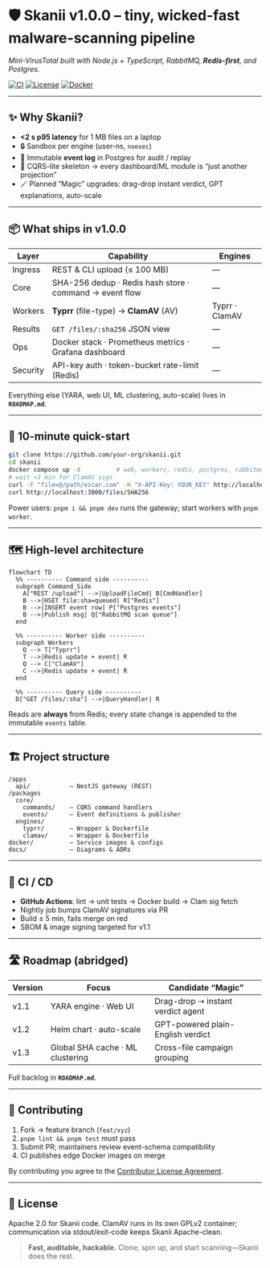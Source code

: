 # 🛡️ **Skanii** v1.0.0 – tiny, wicked-fast malware-scanning pipeline  
*Mini-VirusTotal built with Node.js + TypeScript, RabbitMQ, **Redis-first**, and Postgres.*

[![CI](https://img.shields.io/github/actions/workflow/status/your-org/skanii/ci.yml?label=CI)](…) 
[![License](https://img.shields.io/badge/license-Apache--2.0-blue)](LICENSE) 
[![Docker](https://img.shields.io/badge/docker-ready-green)](docker-compose.yml)

---

## ✨ Why Skanii?

* **<2 s p95 latency** for 1 MB files on a laptop  
* 🔒 Sandbox per engine (user-ns, `noexec`)  
* 📜 Immutable **event log** in Postgres for audit / replay  
* 🚀 CQRS-lite skeleton → every dashboard/ML module is “just another projection”  
* 🪄 Planned “Magic” upgrades: drag-drop instant verdict, GPT explanations, auto-scale

---

## 📦 What ships in v1.0.0

| Layer | Capability | Engines |
|-------|------------|---------|
| Ingress | REST & CLI upload (≤ 100 MB) | — |
| Core   | SHA-256 dedup · Redis hash store · command → event flow | — |
| Workers | **Typrr** (file-type) → **ClamAV** (AV) | Typrr · ClamAV |
| Results | `GET /files/:sha256` JSON view | — |
| Ops | Docker stack · Prometheus metrics · Grafana dashboard | — |
| Security | API-key auth · token-bucket rate-limit (Redis) | — |

Everything else (YARA, web UI, ML clustering, auto-scale) lives in **`ROADMAP.md`**.

---

## 🚀 10-minute quick-start

```bash
git clone https://github.com/your-org/skanii.git
cd skanii
docker compose up -d          # web, workers, redis, postgres, rabbitmq, grafana
# wait ≈3 min for ClamAV sigs
curl -F "file=@/path/eicar.com" -H "X-API-Key: YOUR_KEY" http://localhost:3000/upload
curl http://localhost:3000/files/SHA256
````

Power users: `pnpm i && pnpm dev` runs the gateway; start workers with `pnpm worker`.

---

## 🗺️ High-level architecture

```mermaid
flowchart TD
  %% ---------- Command side ----------
  subgraph Command_Side
    A["REST /upload"] -->|UploadFileCmd| B[CmdHandler]
    B -->|HSET file:sha=queued| R["Redis"]
    B -->|INSERT event row| P["Postgres events"]
    B -->|Publish msg| Q["RabbitMQ scan queue"]
  end

  %% ---------- Worker side ----------
  subgraph Workers
    Q --> T["Typrr"]
    T -->|Redis update + event| R
    Q --> C["ClamAV"]
    C -->|Redis update + event| R
  end

  %% ---------- Query side ----------
  D["GET /files/:sha"] -->|QueryHandler| R
```

Reads are **always** from Redis; every state change is appended to the immutable `events` table.

---

## 🏗️ Project structure

```
/apps
  api/           – NestJS gateway (REST)
/packages
  core/
    commands/    – CQRS command handlers
    events/      – Event definitions & publisher
  engines/
    typrr/       – Wrapper & Dockerfile
    clamav/      – Wrapper & Dockerfile
docker/          – Service images & configs
docs/            – Diagrams & ADRs
```

---

## 🧪 CI / CD

* **GitHub Actions**: lint → unit tests → Docker build → Clam sig fetch
* Nightly job bumps ClamAV signatures via PR
* Build ≤ 5 min, fails merge on red
* SBOM & image signing targeted for v1.1

---

## 🛣️ Roadmap (abridged)

| Version | Focus                            | Candidate “Magic”                 |
| ------- | -------------------------------- | --------------------------------- |
| v1.1    | YARA engine · Web UI             | Drag-drop ⇢ instant verdict agent |
| v1.2    | Helm chart · auto-scale          | GPT-powered plain-English verdict |
| v1.3    | Global SHA cache · ML clustering | Cross-file campaign grouping      |

Full backlog in **`ROADMAP.md`**.

---

## 🤝 Contributing

1. Fork → feature branch (`feat/xyz`)
2. `pnpm lint && pnpm test` must pass
3. Submit PR; maintainers review event-schema compatibility
4. CI publishes edge Docker images on merge

By contributing you agree to the [Contributor License Agreement](CLA.md).

---

## 📜 License

Apache 2.0 for Skanii code.
ClamAV runs in its own GPLv2 container; communication via stdout/exit-code keeps Skanii Apache-clean.

> **Fast, auditable, hackable.** Clone, spin up, and start scanning—Skanii does the rest.
